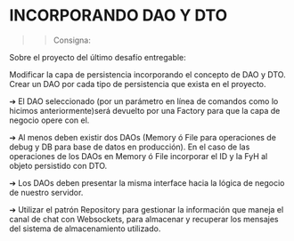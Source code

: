 # INCORPORANDO DAO Y DTO

>> Consigna:

Sobre el proyecto del último desafío entregable:

Modificar la capa de persistencia incorporando el concepto de DAO y DTO.
Crear un DAO por cada tipo de persistencia que exista en el proyecto.

➔ El DAO seleccionado (por un parámetro en línea de comandos como lo hicimos anteriormente)será devuelto por
una Factory para que la capa de negocio opere con el.

➔ Al menos deben existir dos DAOs (Memory ó File para operaciones de debug y DB para base de datos en producción). En el caso de las operaciones de los DAOs en Memory ó File incorporar el ID y la FyH al objeto persistido con DTO.

➔ Los DAOs deben presentar la misma interface hacia la lógica de negocio de nuestro servidor.

➔ Utilizar el patrón Repository para gestionar la información que maneja el canal de chat con Websockets, para almacenar y recuperar los mensajes del sistema de almacenamiento utilizado.